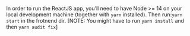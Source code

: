 
In order to run the ReactJS app, you’ll need to have Node >= 14 on your local development machine (together with `yarn` installed). Then run:`yarn start` in the frotnend dir. [NOTE: You might have to run `yarn install` and then `yarn audit fix`]

